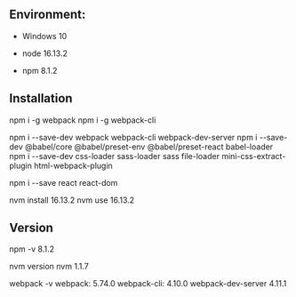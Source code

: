 ## Environment:
- Windows 10

- node 16.13.2
- npm 8.1.2


## Installation
npm i -g webpack
npm i -g webpack-cli

npm i --save-dev webpack webpack-cli webpack-dev-server 
npm i --save-dev @babel/core @babel/preset-env @babel/preset-react babel-loader
npm i --save-dev css-loader sass-loader sass file-loader mini-css-extract-plugin html-webpack-plugin

npm i --save react react-dom 



nvm install 16.13.2
nvm use 16.13.2

## Version
npm -v
8.1.2

nvm version 
nvm 1.1.7

webpack -v
webpack: 5.74.0
webpack-cli: 4.10.0
webpack-dev-server 4.11.1